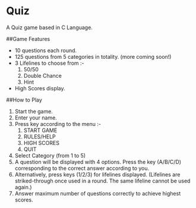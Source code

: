 # Quiz

A Quiz game based in C Language.

##Game Features

* 10 questions each round.
* 125 questions from 5 categories in totality. (more coming soon!)
* 3 Lifelines to choose from :-
    1. 50/50
    2. Double Chance
    3. Hint
* High Scores display.

##How to Play
1. Start the game.
2. Enter your name.
3. Press key according to the menu :-
    1. START GAME
    2. RULES/HELP
    3. HIGH SCORES
    4. QUIT
4. Select Category (from 1 to 5)
5. A question will be displayed with 4 options. Press the key (A/B/C/D) corresponding to the correct answer according to you.
6. Alternatively, press keys (1/2/3) for lifelines displayed. (Lifelines are striked-through once used in a round. The same lifeline cannot be used again.)
7. Answer maximum number of questions correctly to achieve highest scores.
